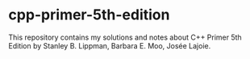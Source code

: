 # cpp-primer-5th-edition
This repository contains my solutions and notes about C++ Primer 5th Edition by Stanley B. Lippman, Barbara E. Moo, Josée Lajoie.
